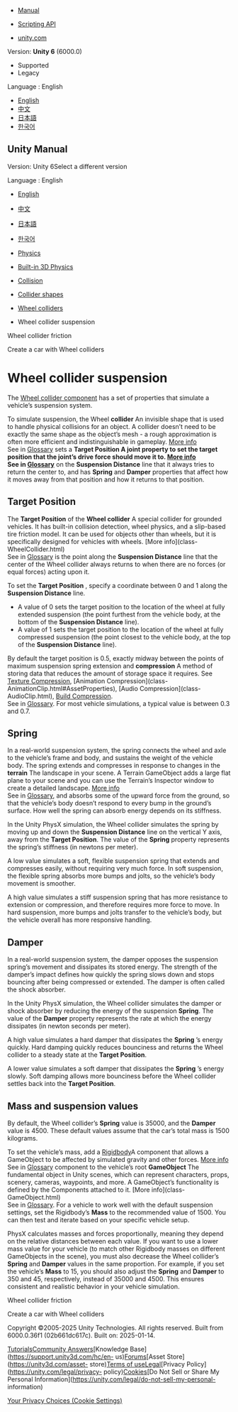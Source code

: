 [](https://docs.unity3d.com)

  * [Manual](../Manual/index.html)
  * [Scripting API](../ScriptReference/index.html)

  * [unity.com](https://unity.com/)

Version: **Unity 6** (6000.0)

  * Supported
  * Legacy

Language : English

  * [English](/Manual/wheel-colliders-suspension.html)
  * [中文](/cn/current/Manual/wheel-colliders-suspension.html)
  * [日本語](/ja/current/Manual/wheel-colliders-suspension.html)
  * [한국어](/kr/current/Manual/wheel-colliders-suspension.html)

[](https://docs.unity3d.com)

## Unity Manual

Version: Unity 6Select a different version

Language : English

  * [English](/Manual/wheel-colliders-suspension.html)
  * [中文](/cn/current/Manual/wheel-colliders-suspension.html)
  * [日本語](/ja/current/Manual/wheel-colliders-suspension.html)
  * [한국어](/kr/current/Manual/wheel-colliders-suspension.html)

  * [Physics](PhysicsSection.html)
  * [Built-in 3D Physics](PhysicsOverview.html)
  * [Collision](collision-section.html)
  * [Collider shapes](collider-shapes.html)
  * [Wheel colliders](wheel-colliders.html)
  * Wheel collider suspension

[](wheel-colliders-friction.html)

Wheel collider friction

[](WheelColliderTutorial.html)

Create a car with Wheel colliders

# Wheel collider suspension

The [Wheel collider component](class-WheelCollider.html) has a set of
properties that simulate a vehicle’s suspension system.

To simulate suspension, the Wheel **collider** An invisible shape that is used
to handle physical collisions for an object. A collider doesn’t need to be
exactly the same shape as the object’s mesh - a rough approximation is often
more efficient and indistinguishable in gameplay. [More
info](CollidersOverview.html)  
See in [Glossary](Glossary.html#Collider) sets a ****Target Position** A joint
property to set the target position that the joint’s drive force should move
it to. [More info](class-ConfigurableJoint.html)  
See in [Glossary](Glossary.html#TargetPosition)** on the **Suspension
Distance** line that it always tries to return the center to, and has
**Spring** and **Damper** properties that affect how it moves away from that
position and how it returns to that position.

## Target Position

The **Target Position** of the **Wheel collider** A special collider for
grounded vehicles. It has built-in collision detection, wheel physics, and a
slip-based tire friction model. It can be used for objects other than wheels,
but it is specifically designed for vehicles with wheels. [More info](class-
WheelCollider.html)  
See in [Glossary](Glossary.html#WheelCollider) is the point along the
**Suspension Distance** line that the center of the Wheel collider always
returns to when there are no forces (or equal forces) acting upon it.

To set the **Target Position** , specify a coordinate between 0 and 1 along
the **Suspension Distance** line.

  * A value of 0 sets the target position to the location of the wheel at fully extended suspension (the point furthest from the vehicle body, at the bottom of the **Suspension Distance** line).
  * A value of 1 sets the target position to the location of the wheel at fully compressed suspension (the point closest to the vehicle body, at the top of the **Suspension Distance** line).

By default the target position is 0.5, exactly midway between the points of
maximum suspension spring extension and **compression** A method of storing
data that reduces the amount of storage space it requires. See [Texture
Compression](class-TextureImporterOverride), [Animation Compression](class-
AnimationClip.html#AssetProperties), [Audio Compression](class-
AudioClip.html), [Build Compression](ReducingFilesize.html).  
See in [Glossary](Glossary.html#compression). For most vehicle simulations, a
typical value is between 0.3 and 0.7.

## Spring

In a real-world suspension system, the spring connects the wheel and axle to
the vehicle’s frame and body, and sustains the weight of the vehicle body. The
spring extends and compresses in response to changes in the **terrain** The
landscape in your scene. A Terrain GameObject adds a large flat plane to your
scene and you can use the Terrain’s Inspector window to create a detailed
landscape. [More info](terrain-UsingTerrains.html)  
See in [Glossary](Glossary.html#Terrain), and absorbs some of the upward force
from the ground, so that the vehicle’s body doesn’t respond to every bump in
the ground’s surface. How well the spring can absorb energy depends on its
stiffness.

In the Unity PhysX simulation, the Wheel collider simulates the spring by
moving up and down the **Suspension Distance** line on the vertical Y axis,
away from the **Target Position**. The value of the **Spring** property
represents the spring’s stiffness (in newtons per meter).

A low value simulates a soft, flexible suspension spring that extends and
compresses easily, without requiring very much force. In soft suspension, the
flexible spring absorbs more bumps and jolts, so the vehicle’s body movement
is smoother.

A high value simulates a stiff suspension spring that has more resistance to
extension or compression, and therefore requires more force to move. In hard
suspension, more bumps and jolts transfer to the vehicle’s body, but the
vehicle overall has more responsive handling.

## Damper

In a real-world suspension system, the damper opposes the suspension spring’s
movement and dissipates its stored energy. The strength of the damper’s impact
defines how quickly the spring slows down and stops bouncing after being
compressed or extended. The damper is often called the shock absorber.

In the Unity PhysX simulation, the Wheel collider simulates the damper or
shock absorber by reducing the energy of the suspension **Spring**. The value
of the **Damper** property represents the rate at which the energy dissipates
(in newton seconds per meter).

A high value simulates a hard damper that dissipates the **Spring** ’s energy
quickly. Hard damping quickly reduces bounciness and returns the Wheel
collider to a steady state at the **Target Position**.

A lower value simulates a soft damper that dissipates the **Spring** ’s energy
slowly. Soft damping allows more bounciness before the Wheel collider settles
back into the **Target Position**.

## Mass and suspension values

By default, the Wheel collider’s **Spring** value is 35000, and the **Damper**
value is 4500. These default values assume that the car’s total mass is 1500
kilograms.

To set the vehicle’s mass, add a [Rigidbody](class-Rigidbody.html)A component
that allows a GameObject to be affected by simulated gravity and other forces.
[More info](class-Rigidbody.html)  
See in [Glossary](Glossary.html#Rigidbody) component to the vehicle’s root
**GameObject** The fundamental object in Unity scenes, which can represent
characters, props, scenery, cameras, waypoints, and more. A GameObject’s
functionality is defined by the Components attached to it. [More info](class-
GameObject.html)  
See in [Glossary](Glossary.html#GameObject). For a vehicle to work well with
the default suspension settings, set the Rigidbody’s **Mass** to the
recommended value of 1500. You can then test and iterate based on your
specific vehicle setup.

PhysX calculates masses and forces proportionally, meaning they depend on the
relative distances between each value. If you want to use a lower mass value
for your vehicle (to match other Rigidbody masses on different GameObjects in
the scene), you must also decrease the Wheel collider’s **Spring** and
**Damper** values in the same proportion. For example, if you set the
vehicle’s **Mass** to 15, you should also adjust the **Spring** and **Damper**
to 350 and 45, respectively, instead of 35000 and 4500. This ensures
consistent and realistic behavior in your vehicle simulation.

[](wheel-colliders-friction.html)

Wheel collider friction

[](WheelColliderTutorial.html)

Create a car with Wheel colliders

Copyright ©2005-2025 Unity Technologies. All rights reserved. Built from
6000.0.36f1 (02b661dc617c). Built on: 2025-01-14.

[Tutorials](https://learn.unity.com/)[Community
Answers](https://answers.unity3d.com)[Knowledge
Base](https://support.unity3d.com/hc/en-
us)[Forums](https://forum.unity3d.com)[Asset Store](https://unity3d.com/asset-
store)[Terms of
use](https://docs.unity3d.com/Manual/TermsOfUse.html)[Legal](https://unity.com/legal)[Privacy
Policy](https://unity.com/legal/privacy-
policy)[Cookies](https://unity.com/legal/cookie-policy)[Do Not Sell or Share
My Personal Information](https://unity.com/legal/do-not-sell-my-personal-
information)

[Your Privacy Choices (Cookie Settings)](javascript:void\(0\);)

